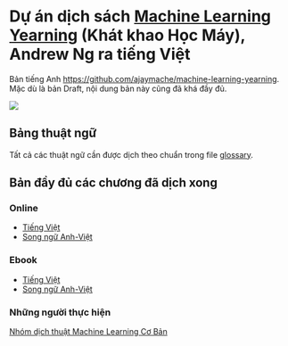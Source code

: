 # Dự án dịch sách [Machine Learning Yearning](https://www.deeplearning.ai/machine-learning-yearning/) (Khát khao Học Máy), Andrew Ng ra tiếng Việt

Bản tiếng Anh https://github.com/ajaymache/machine-learning-yearning. Mặc dù là bản Draft, nội dung bản này cũng đã khá đầy đủ.

![](./book_cover.png)

## Bảng thuật ngữ
Tất cả các thuật ngữ cần được dịch theo chuẩn trong file [glossary](glossary.md).

## Bản đầy đủ các chương đã dịch xong

### Online
* [Tiếng Việt](./chapters/book_vn.md)
* [Song ngữ Anh-Việt](./chapters/book_en_vn.md)

### Ebook
* [Tiếng Việt](./chapters/book_mly_with_cover_vn.pdf)
* [Song ngữ Anh-Việt](./chapters/book_mly_with_cover_en_vn.pdf)

### Những người thực hiện
[Nhóm dịch thuật Machine Learning Cơ Bản](https://github.com/aivivn/Machine-Learning-Yearning-Vietnamese-Translation/graphs/contributors)
